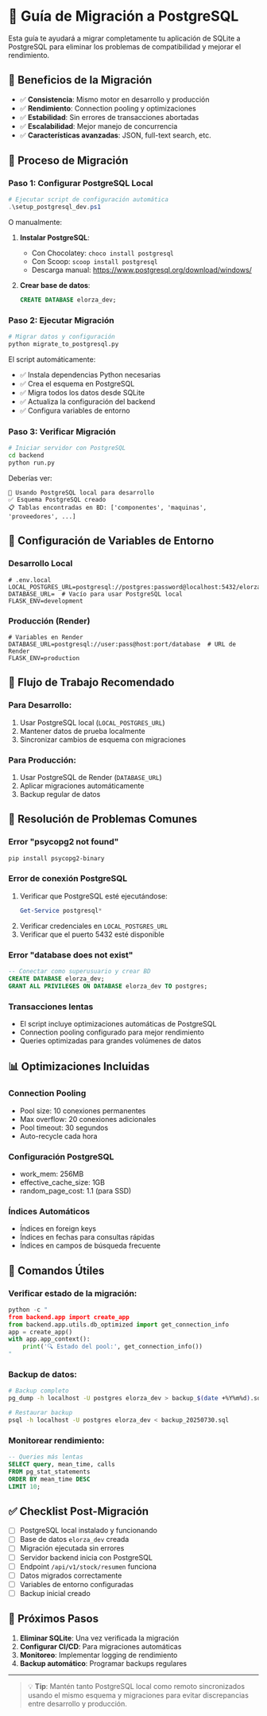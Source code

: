# 🐘 Guía de Migración a PostgreSQL

Esta guía te ayudará a migrar completamente tu aplicación de SQLite a PostgreSQL para eliminar los problemas de compatibilidad y mejorar el rendimiento.

## 🎯 Beneficios de la Migración

- ✅ **Consistencia**: Mismo motor en desarrollo y producción
- ✅ **Rendimiento**: Connection pooling y optimizaciones
- ✅ **Estabilidad**: Sin errores de transacciones abortadas
- ✅ **Escalabilidad**: Mejor manejo de concurrencia
- ✅ **Características avanzadas**: JSON, full-text search, etc.

## 🚀 Proceso de Migración

### Paso 1: Configurar PostgreSQL Local

```powershell
# Ejecutar script de configuración automática
.\setup_postgresql_dev.ps1
```

O manualmente:

1. **Instalar PostgreSQL**:

   - Con Chocolatey: `choco install postgresql`
   - Con Scoop: `scoop install postgresql`
   - Descarga manual: https://www.postgresql.org/download/windows/

2. **Crear base de datos**:
   ```sql
   CREATE DATABASE elorza_dev;
   ```

### Paso 2: Ejecutar Migración

```bash
# Migrar datos y configuración
python migrate_to_postgresql.py
```

El script automáticamente:

- ✅ Instala dependencias Python necesarias
- ✅ Crea el esquema en PostgreSQL
- ✅ Migra todos los datos desde SQLite
- ✅ Actualiza la configuración del backend
- ✅ Configura variables de entorno

### Paso 3: Verificar Migración

```bash
# Iniciar servidor con PostgreSQL
cd backend
python run.py
```

Deberías ver:

```
🐘 Usando PostgreSQL local para desarrollo
✅ Esquema PostgreSQL creado
📋 Tablas encontradas en BD: ['componentes', 'maquinas', 'proveedores', ...]
```

## 🔧 Configuración de Variables de Entorno

### Desarrollo Local

```env
# .env.local
LOCAL_POSTGRES_URL=postgresql://postgres:password@localhost:5432/elorza_dev
DATABASE_URL=  # Vacío para usar PostgreSQL local
FLASK_ENV=development
```

### Producción (Render)

```env
# Variables en Render
DATABASE_URL=postgresql://user:pass@host:port/database  # URL de Render
FLASK_ENV=production
```

## 🔄 Flujo de Trabajo Recomendado

### Para Desarrollo:

1. Usar PostgreSQL local (`LOCAL_POSTGRES_URL`)
2. Mantener datos de prueba localmente
3. Sincronizar cambios de esquema con migraciones

### Para Producción:

1. Usar PostgreSQL de Render (`DATABASE_URL`)
2. Aplicar migraciones automáticamente
3. Backup regular de datos

## 🚨 Resolución de Problemas Comunes

### Error "psycopg2 not found"

```bash
pip install psycopg2-binary
```

### Error de conexión PostgreSQL

1. Verificar que PostgreSQL esté ejecutándose:
   ```powershell
   Get-Service postgresql*
   ```
2. Verificar credenciales en `LOCAL_POSTGRES_URL`
3. Verificar que el puerto 5432 esté disponible

### Error "database does not exist"

```sql
-- Conectar como superusuario y crear BD
CREATE DATABASE elorza_dev;
GRANT ALL PRIVILEGES ON DATABASE elorza_dev TO postgres;
```

### Transacciones lentas

- El script incluye optimizaciones automáticas de PostgreSQL
- Connection pooling configurado para mejor rendimiento
- Queries optimizadas para grandes volúmenes de datos

## 📊 Optimizaciones Incluidas

### Connection Pooling

- Pool size: 10 conexiones permanentes
- Max overflow: 20 conexiones adicionales
- Pool timeout: 30 segundos
- Auto-recycle cada hora

### Configuración PostgreSQL

- work_mem: 256MB
- effective_cache_size: 1GB
- random_page_cost: 1.1 (para SSD)

### Índices Automáticos

- Índices en foreign keys
- Índices en fechas para consultas rápidas
- Índices en campos de búsqueda frecuente

## 🎯 Comandos Útiles

### Verificar estado de la migración:

```python
python -c "
from backend.app import create_app
from backend.app.utils.db_optimized import get_connection_info
app = create_app()
with app.app_context():
    print('🔍 Estado del pool:', get_connection_info())
"
```

### Backup de datos:

```bash
# Backup completo
pg_dump -h localhost -U postgres elorza_dev > backup_$(date +%Y%m%d).sql

# Restaurar backup
psql -h localhost -U postgres elorza_dev < backup_20250730.sql
```

### Monitorear rendimiento:

```sql
-- Queries más lentas
SELECT query, mean_time, calls
FROM pg_stat_statements
ORDER BY mean_time DESC
LIMIT 10;
```

## ✅ Checklist Post-Migración

- [ ] PostgreSQL local instalado y funcionando
- [ ] Base de datos `elorza_dev` creada
- [ ] Migración ejecutada sin errores
- [ ] Servidor backend inicia con PostgreSQL
- [ ] Endpoint `/api/v1/stock/resumen` funciona
- [ ] Datos migrados correctamente
- [ ] Variables de entorno configuradas
- [ ] Backup inicial creado

## 🚀 Próximos Pasos

1. **Eliminar SQLite**: Una vez verificada la migración
2. **Configurar CI/CD**: Para migraciones automáticas
3. **Monitoreo**: Implementar logging de rendimiento
4. **Backup automático**: Programar backups regulares

---

> 💡 **Tip**: Mantén tanto PostgreSQL local como remoto sincronizados usando el mismo esquema y migraciones para evitar discrepancias entre desarrollo y producción.
